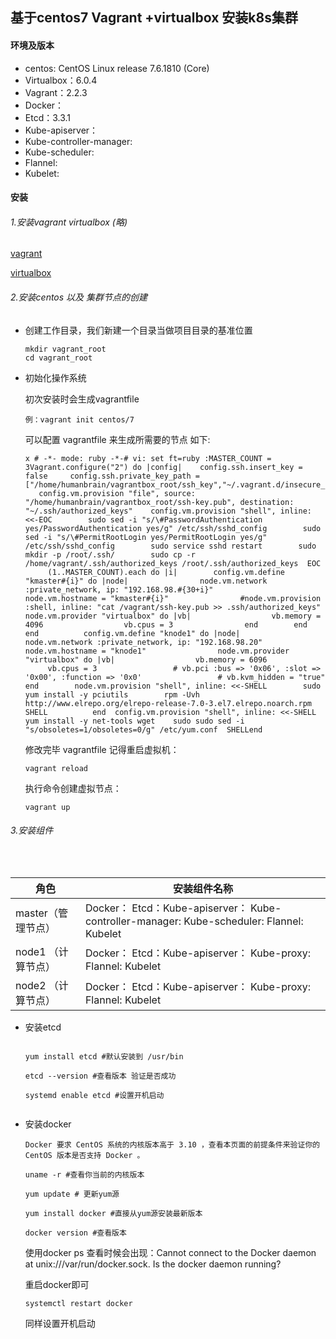 ## 基于centos7  Vagrant +virtualbox 安装k8s集群

#### 环境及版本

- centos: CentOS Linux release 7.6.1810 (Core)
- Virtualbox：6.0.4
- Vagrant：2.2.3
- Docker：
- Etcd：3.3.1
- Kube-apiserver：
- Kube-controller-manager:
- Kube-scheduler:
- Flannel:
- Kubelet:

#### 安装

###### 1.安装vagrant virtualbox (略)

[vagrant](https://www.vagrantup.com/)

[virtualbox](https://www.virtualbox.org/wiki/Downloads)



###### 2.安装centos 以及 集群节点的创建

- 创建工作目录，我们新建一个目录当做项目目录的基准位置

  ```
  mkdir vagrant_root
  cd vagrant_root
  ```

- 初始化操作系统

  初次安装时会生成vagrantfile

  `例：vagrant init centos/7`

  可以配置 vagrantfile 来生成所需要的节点 如下:

  ```
  x # -*- mode: ruby -*-# vi: set ft=ruby :MASTER_COUNT = 3Vagrant.configure("2") do |config|    config.ssh.insert_key = false     config.ssh.private_key_path = ["/home/humanbrain/vagrantbox_root/ssh_key","~/.vagrant.d/insecure_private_key"]    config.vm.provision "file", source: "/home/humanbrain/vagrantbox_root/ssh-key.pub", destination: "~/.ssh/authorized_keys"    config.vm.provision "shell", inline: <<-EOC        sudo sed -i "s/\#PasswordAuthentication yes/PasswordAuthentication yes/g" /etc/ssh/sshd_config        sudo sed -i "s/\#PermitRootLogin yes/PermitRootLogin yes/g" /etc/ssh/sshd_config        sudo service sshd restart        sudo mkdir -p /root/.ssh/        sudo cp -r /home/vagrant/.ssh/authorized_keys /root/.ssh/authorized_keys  EOC      (1..MASTER_COUNT).each do |i|        config.vm.define "kmaster#{i}" do |node|                node.vm.network :private_network, ip: "192.168.98.#{30+i}"                node.vm.hostname = "kmaster#{i}"                #node.vm.provision :shell, inline: "cat /vagrant/ssh-key.pub >> .ssh/authorized_keys"        node.vm.provider "virtualbox" do |vb|                  vb.memory = 4096                  vb.cpus = 3                end        end      end          config.vm.define "knode1" do |node|                node.vm.network :private_network, ip: "192.168.98.20"                node.vm.hostname = "knode1"                node.vm.provider "virtualbox" do |vb|                  vb.memory = 6096                  vb.cpus = 3                 # vb.pci :bus => '0x06', :slot => '0x00', :function => '0x0'                 # vb.kvm_hidden = "true"        end        node.vm.provision "shell", inline: <<-SHELL        sudo yum install -y pciutils        rpm -Uvh http://www.elrepo.org/elrepo-release-7.0-3.el7.elrepo.noarch.rpm                SHELL	        end  config.vm.provision "shell", inline: <<-SHELL    yum install -y net-tools wget    sudo sudo sed -i "s/obsoletes=1/obsoletes=0/g" /etc/yum.conf  SHELLend
  ```
  
  修改完毕 vagrantfile 记得重启虚拟机：
  
  `vagrant reload`
  
  执行命令创建虚拟节点：
  
  `vagrant up`
  
  

###### 3.安装组件

​	

| 角色               | 安装组件名称                                                 |
| ------------------ | ------------------------------------------------------------ |
| master（管理节点） | Docker： Etcd：Kube-apiserver： Kube-controller-manager: Kube-scheduler: Flannel: Kubelet |
| node1 （计算节点） | Docker： Etcd：Kube-apiserver： Kube-proxy: Flannel: Kubelet |
| node2 （计算节点） | Docker： Etcd：Kube-apiserver： Kube-proxy: Flannel: Kubelet |



- 安装etcd

  ```
  
  yum install etcd #默认安装到 /usr/bin
  
  etcd --version #查看版本 验证是否成功
  
  systemd enable etcd #设置开机启动
  
  
  ```

  

- 安装docker 

   

  ```
  Docker 要求 CentOS 系统的内核版本高于 3.10 ，查看本页面的前提条件来验证你的CentOS 版本是否支持 Docker 。
  
  uname -r #查看你当前的内核版本
  
  yum update # 更新yum源
  
  yum install docker #直接从yum源安装最新版本
  
  docker version #查看版本
  ```

  使用docker ps 查看时候会出现：Cannot connect to the Docker daemon at unix:///var/run/docker.sock. Is the docker daemon running?

  重启docker即可

  `systemctl restart docker `

  同样设置开机启动

  